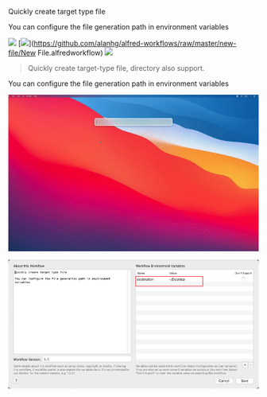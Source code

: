 Quickly create target type file

You can configure the file generation path in environment variables


![](https://img.shields.io/badge/version-v1.2-green?style=for-the-badge)
[![](https://img.shields.io/badge/download-click-blue?style=for-the-badge)](https://github.com/alanhg/alfred-workflows/raw/master/new-file/New File.alfredworkflow)
[![](https://img.shields.io/badge/plist-link-important?style=for-the-badge)](https://raw.githubusercontent.com/alanhg/alfred-workflows/master/new-file/src/info.plist)


<!-- more -->
> Quickly create target-type file, directory also support.

You can configure the file generation path in environment variables

![](./screenshot.gif)

![](./screenshot2.png)



